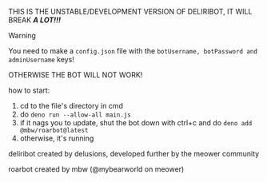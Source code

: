 THIS IS THE UNSTABLE/DEVELOPMENT VERSION OF DELIRIBOT, IT WILL BREAK ***A LOT!!!***

> [!WARNING]
> You need to make a ``config.json`` file with the ```botUsername, botPassword and adminUsername``` keys!
> 
> OTHERWISE THE BOT WILL NOT WORK!

how to start:
1. cd to the file's directory in cmd
2. do `deno run --allow-all main.js`
3. if it nags you to update, shut the bot down with ctrl+c and do `deno add @mbw/roarbot@latest`
4. otherwise, it's running

deliribot created by delusions, developed further by the meower community

roarbot created by mbw (@mybearworld on meower)
